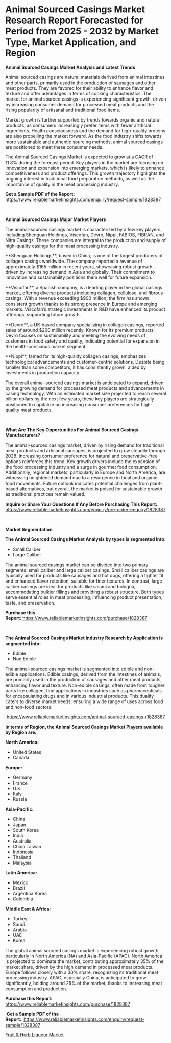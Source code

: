 <p><h1>Animal Sourced Casings Market Research Report Forecasted for Period from 2025 -  2032 by Market Type, Market Application, and Region</h1></p><p><strong>Animal Sourced Casings Market Analysis and Latest Trends</strong></p>
<p><p>Animal sourced casings are natural materials derived from animal intestines and other parts, primarily used in the production of sausages and other meat products. They are favored for their ability to enhance flavor and texture and offer advantages in terms of cooking characteristics. The market for animal sourced casings is experiencing significant growth, driven by increasing consumer demand for processed meat products and the rising popularity of artisanal and traditional food items.</p><p>Market growth is further supported by trends towards organic and natural products, as consumers increasingly prefer items with fewer artificial ingredients. Health consciousness and the demand for high-quality proteins are also propelling the market forward. As the food industry shifts towards more sustainable and authentic sourcing methods, animal sourced casings are positioned to meet these consumer needs.</p><p>The Animal Sourced Casings Market is expected to grow at a CAGR of 11.8% during the forecast period. Key players in the market are focusing on innovation and expansion into emerging markets, which is likely to enhance competitiveness and product offerings. This growth trajectory highlights the ongoing interest in traditional food preparation methods, as well as the importance of quality in the meat processing industry.</p></p>
<p><strong>Get a Sample PDF of the Report:&nbsp;</strong> <a href="https://www.reliablemarketinsights.com/enquiry/request-sample/1828387?utm_campaign=1938&utm_medium=2&utm_source=Github&utm_content=ia&utm_term=15022025&utm_id=animal-sourced-casings">https://www.reliablemarketinsights.com/enquiry/request-sample/1828387</a></p>
<p>&nbsp;</p>
<p><strong>Animal Sourced Casings Major Market Players</strong></p>
<p><p>The animal-sourced casings market is characterized by a few key players, including Shenguan Holdings, Viscofan, Devro, Nippi, FABIOS, FIBRAN, and Nitta Casings. These companies are integral to the production and supply of high-quality casings for the meat processing industry.</p><p>**Shenguan Holdings**, based in China, is one of the largest producers of collagen casings worldwide. The company reported a revenue of approximately $165 million in recent years, showcasing robust growth driven by increasing demand in Asia and globally. Their commitment to innovation and sustainability positions them well for future expansion.</p><p>**Viscofan**, a Spanish company, is a leading player in the global casings market, offering diverse products including collagen, cellulose, and fibrous casings. With a revenue exceeding $900 million, the firm has shown consistent growth thanks to its strong presence in Europe and emerging markets. Viscofan’s strategic investments in R&D have enhanced its product offerings, supporting future growth.</p><p>**Devro**, a UK-based company specializing in collagen casings, reported sales of around $200 million recently. Known for its premium products, Devro focuses on sustainability and meeting the evolving needs of customers in food safety and quality, indicating potential for expansion in the health-conscious market segment.</p><p>**Nippi**, famed for its high-quality collagen casings, emphasizes technological advancements and customer-centric solutions. Despite being smaller than some competitors, it has consistently grown, aided by investments in production capacity.</p><p>The overall animal-sourced casings market is anticipated to expand, driven by the growing demand for processed meat products and advancements in casing technology. With an estimated market size projected to reach several billion dollars by the next few years, these key players are strategically positioned to capitalize on increasing consumer preferences for high-quality meat products.</p></p>
<p>&nbsp;</p>
<p><strong>What Are The Key Opportunities For Animal Sourced Casings Manufacturers?</strong></p>
<p><p>The animal-sourced casings market, driven by rising demand for traditional meat products and artisanal sausages, is projected to grow steadily through 2028. Increasing consumer preference for natural and preservative-free options reinforces this trend. Key growth drivers include the expansion of the food processing industry and a surge in gourmet food consumption. Additionally, regional markets, particularly in Europe and North America, are witnessing heightened demand due to a resurgence in local and organic food movements. Future outlook indicates potential challenges from plant-based alternatives, but overall, the market is poised for sustainable growth as traditional practices remain valued.</p></p>
<p><strong>Inquire or Share Your Questions If Any Before Purchasing This Report:</strong> <a href="https://www.reliablemarketinsights.com/enquiry/pre-order-enquiry/1828387?utm_campaign=1938&utm_medium=2&utm_source=Github&utm_content=ia&utm_term=15022025&utm_id=animal-sourced-casings">https://www.reliablemarketinsights.com/enquiry/pre-order-enquiry/1828387</a></p>
<p>&nbsp;</p>
<p><strong>Market Segmentation</strong></p>
<p><strong>The Animal Sourced Casings Market Analysis by types is segmented into:</strong></p>
<p><ul><li>Small Caliber</li><li>Large Caliber</li></ul></p>
<p><p>The animal sourced casings market can be divided into two primary segments: small caliber and large caliber casings. Small caliber casings are typically used for products like sausages and hot dogs, offering a tighter fit and enhanced flavor retention, suitable for finer textures. In contrast, large caliber casings are ideal for products like salami and bologna, accommodating bulkier fillings and providing a robust structure. Both types serve essential roles in meat processing, influencing product presentation, taste, and preservation.</p></p>
<p><strong>Purchase this Report:&nbsp;</strong><a href="https://www.reliablemarketinsights.com/purchase/1828387?utm_campaign=1938&utm_medium=2&utm_source=Github&utm_content=ia&utm_term=15022025&utm_id=animal-sourced-casings">https://www.reliablemarketinsights.com/purchase/1828387</a></p>
<p>&nbsp;</p>
<p><strong>The Animal Sourced Casings Market Industry Research by Application is segmented into:</strong></p>
<p><ul><li>Edible</li><li>Non Edible</li></ul></p>
<p><p>The animal-sourced casings market is segmented into edible and non-edible applications. Edible casings, derived from the intestines of animals, are primarily used in the production of sausages and other meat products, enhancing flavor and texture. Non-edible casings, often made from tougher parts like collagen, find applications in industries such as pharmaceuticals for encapsulating drugs and in various industrial products. This duality caters to diverse market needs, ensuring a wide range of uses across food and non-food sectors.</p></p>
<p><a href="https://www.reliablemarketinsights.com/animal-sourced-casings-r1828387?utm_campaign=1938&utm_medium=2&utm_source=Github&utm_content=ia&utm_term=15022025&utm_id=animal-sourced-casings">&nbsp;https://www.reliablemarketinsights.com/animal-sourced-casings-r1828387</a></p>
<p><strong>In terms of Region, the Animal Sourced Casings Market Players available by Region are:</strong></p>
<p>
    <p> <strong> North America: </strong>
        <ul>
            <li>United States</li>
            <li>Canada</li>
        </ul>
        </p> 
    <p> <strong> Europe: </strong>
        <ul>
            <li>Germany</li>
            <li>France</li>
            <li>U.K.</li>
            <li>Italy</li>
            <li>Russia</li>
        </ul>
        </p> 
    <p> <strong> Asia-Pacific: </strong>
        <ul>
            <li>China</li>
            <li>Japan</li>
            <li>South Korea</li>
            <li>India</li>
            <li>Australia</li>
            <li>China Taiwan</li>
            <li>Indonesia</li>
            <li>Thailand</li>
            <li>Malaysia</li>
        </ul>
        </p> 
    <p> <strong> Latin America: </strong>
        <ul>
            <li>Mexico</li>
            <li>Brazil</li>
            <li>Argentina Korea</li>
            <li>Colombia</li>
        </ul>
        </p> 
    <p> <strong> Middle East & Africa: </strong>
        <ul>
            <li>Turkey</li>
            <li>Saudi</li>
            <li>Arabia</li>
            <li>UAE</li>
            <li>Korea</li>
        </ul>
    </p>
    </p>
<p><p>The global animal sourced casings market is experiencing robust growth, particularly in North America (NA) and Asia-Pacific (APAC). North America is projected to dominate the market, contributing approximately 35% of the market share, driven by the high demand in processed meat products. Europe follows closely with a 30% share, recognizing its traditional meat processing industry. APAC, especially China, is anticipated to grow significantly, holding around 25% of the market, thanks to increasing meat consumption and production.</p></p>
<p><strong>Purchase this Report: </strong><a href="https://www.reliablemarketinsights.com/purchase/1828387?utm_campaign=1938&utm_medium=2&utm_source=Github&utm_content=ia&utm_term=15022025&utm_id=animal-sourced-casings">https://www.reliablemarketinsights.com/purchase/1828387</a></p>
<p>&nbsp;<strong>Get a Sample PDF of the Report:&nbsp;&nbsp;</strong><a href="https://www.reliablemarketinsights.com/enquiry/request-sample/1828387?utm_campaign=1938&utm_medium=2&utm_source=Github&utm_content=ia&utm_term=15022025&utm_id=animal-sourced-casings">https://www.reliablemarketinsights.com/enquiry/request-sample/1828387</a></p>
<p><strong></strong></p>
<p><p><a href="https://github.com/angelajermaine/Market-Research-Report-List-6/blob/main/fruit-herb-liqueur-market.md?utm_campaign=1938&utm_medium=2&utm_source=Github&utm_content=ia&utm_term=15022025&utm_id=animal-sourced-casings">Fruit & Herb Liqueur Market</a></p></p>
